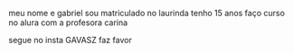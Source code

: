 meu nome e gabriel sou matriculado no laurinda tenho 15 anos faço curso no alura com a profesora carina 

segue no insta GAVASZ faz favor
